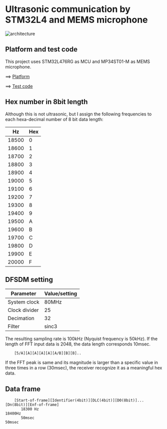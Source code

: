 # Ultrasonic communication by STM32L4 and MEMS microphone

![architecture](https://docs.google.com/drawings/d/e/2PACX-1vR1KKp2QeL_SmrnUsTl5zcwddQToPJmnSBHFnxiw78y3_3mjA7EzNl2iNcUA5aOW_jRAQapTNji-eJ7/pub?w=480&h=189)

## Platform and test code

This project uses STM32L476RG as MCU and MP34ST01-M as MEMS microphone.

==> [Platform](PLATFORM.md)

==> [Test code](./basic)

## Hex number in 8bit length

Although this is not ultrasonic, but I assign the following frequencies to each hexa-decimal number of 8 bit data length:

|Hz   |Hex|
|-----|---|
|18500| 0 |
|18600| 1 |
|18700| 2 |
|18800| 3 |
|18900| 4 |
|19000| 5 |
|19100| 6 |
|19200| 7 |
|19300| 8 |
|19400| 9 |
|19500| A |
|19600| B |
|19700| C |
|19800| D |
|19900| E |
|20000| F |

## DFSDM setting

|Parameter    |Value/setting|
|-------------|-----|
|System clock |80MHz|
|Clock divider|25   |
|Decimation   |32   |
|Filter       |sinc3|

The resulting sampling rate is 100kHz (Nyquist frequency is 50kHz). If the length of FFT input data is 2048, the data length corresponds 10msec.

```
    [5/A][A][A][A][A][A/B][B][B]..

```
If the FFT peak is same and its magnitude is larger than a specific value in three times in a row (30msec), the receiver recognize it as a meaningful hex data.

## Data frame

```
    [Start-of-frame][Identifier(4bit)][DLC(4bit)][D0(8bit)]...[Dn(8bit)][Enf-of-frame]
       18300 Hz                                                           18400Hz
       50msec                                                             50msec
```


